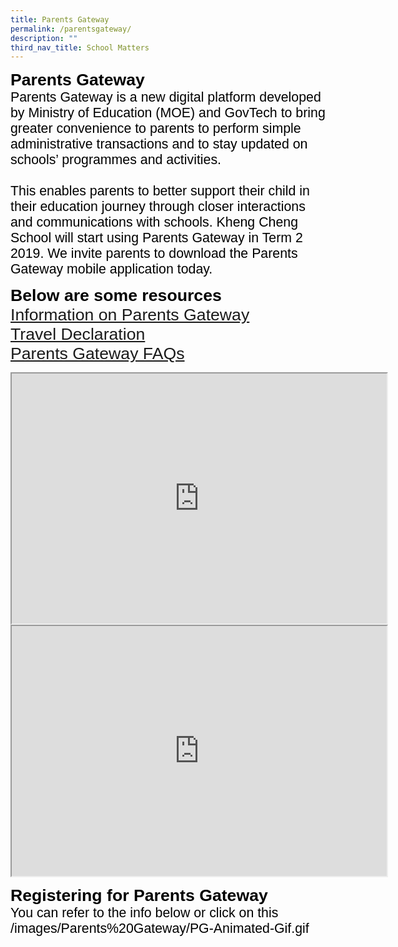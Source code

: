 ```yaml
---
title: Parents Gateway
permalink: /parentsgateway/
description: ""
third_nav_title: School Matters
---
```

<span style="font-size:20.0pt;font-family:Arial;color:black"><b>Parents Gateway</b><br>
<span style="font-size:16.0pt;font-family:Arial;color:black">Parents Gateway is a new digital platform developed by Ministry of Education (MOE) and GovTech to bring greater convenience to parents to perform simple administrative transactions and to stay updated on schools’ programmes and activities.<br><br>
This enables parents to better support their child in their education journey through closer interactions and communications with schools. Kheng Cheng School will start using Parents Gateway in Term 2 2019. We invite parents to download the Parents Gateway mobile application today.

<span style="font-size:20.0pt;font-family:Arial;color:black"><b>Below are some resources</b><br>
[Information on Parents Gateway](/files/Parents%20Gateway/Information-for-new-Parents-Gateway.pdf)<br>
[Travel Declaration](/files/Parents%20Gateway/Travel-Declaration-Update-Personal-Information.pdf)<br>
[Parents Gateway FAQs](/files/Parents%20Gateway/Frequently-Asked-Questions-For-Parents.pdf)

<iframe width="600" height="400"
src="https://www.youtube.com/embed/EKpiTM5axNA">
</iframe><br>
	
<iframe width="600" height="400"
src="https://www.youtube.com/embed/PCM5o8jAncc">
</iframe>
	
<span style="font-size:20.0pt;font-family:Arial;color:black"><b>Registering for Parents Gateway</b><br>
<span style="font-size:16.0pt;font-family:Arial;color:black">You can refer to the info below or click on this 
/images/Parents%20Gateway/PG-Animated-Gif.gif





